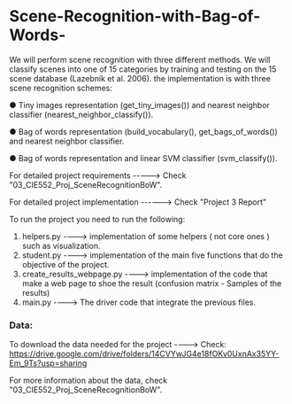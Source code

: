 # Scene-Recognition-with-Bag-of-Words-
We will perform scene recognition with three different methods. We will classify scenes into one of 15 categories by training and testing on the 15 scene database (Lazebnik et al. 2006).
the implementation is with three scene recognition schemes:

●	Tiny images representation (get_tiny_images()) and nearest neighbor classifier (nearest_neighbor_classify()).

●	Bag of words representation (build_vocabulary(), get_bags_of_words()) and nearest neighbor classifier.

●	Bag of words representation and linear SVM classifier (svm_classify()).

For detailed project requirements -----> Check "03_CIE552_Proj_SceneRecognitionBoW".

For detailed project implementation ------> Check "Project 3 Report"

To run the project you need to run the following:
1. helpers.py ----> implementation of some helpers ( not core ones ) such as visualization.
2. student.py ----> implementation of the main five functions that do the objective of the project.
3. create_results_webpage.py ----> implementation of the code that make a web page to shoe the result (confusion matrix - Samples of the   results)
4. main.py ----> The driver code that integrate the previous files.

### Data:
To download the data needed for the project ----> Check: https://drive.google.com/drive/folders/14CVYwJG4e18fOKv0UxnAx35YY-Em_9Ts?usp=sharing

For more information about the data, check "03_CIE552_Proj_SceneRecognitionBoW".

